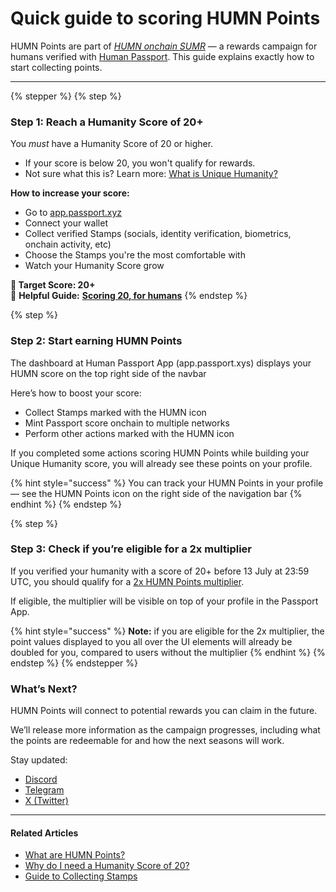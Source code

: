 # Quick guide to scoring HUMN Points

HUMN Points are part of [_HUMN onchain SUMR_](welcome-to-humn-onchain-sumr-season-1.md) — a rewards campaign for humans verified with [Human Passport](https://app.passport.xyz). This guide explains exactly how to start collecting points.

***

{% stepper %}
{% step %}
### Step 1: Reach a Humanity Score of 20+

You _must_ have a Humanity Score of 20 or higher.

* If your score is below 20, you won't qualify for rewards.
* Not sure what this is? Learn more: [What is Unique Humanity?](https://support.passport.xyz/passport-knowledge-base/common-questions/what-is-unique-humanity)

**How to increase your score:**

* Go to [app.passport.xyz](https://app.passport.xyz)
* Connect your wallet
* Collect verified Stamps (socials, identity verification, biometrics, onchain activity, etc)
* Choose the Stamps you're the most comfortable with&#x20;
* Watch your Humanity Score grow

**🎯 Target Score: 20+**\
:book: **Helpful Guide:** [**Scoring 20, for humans**](../using-passport/scoring-20-for-humans.md)
{% endstep %}

{% step %}
### Step 2: Start earning HUMN Points

The dashboard at Human Passport App (app.passport.xys) displays your HUMN score on the top right side of the navbar

Here’s how to boost your score:

* Collect Stamps marked with the HUMN icon
* Mint Passport score onchain to multiple networks
* Perform other actions marked with the HUMN icon

If you completed some actions scoring HUMN Points while building your Unique Humanity score, you will already see these points on your profile.&#x20;

{% hint style="success" %}
You can track your HUMN Points in your profile — see the HUMN Points icon on the right side of the navigation bar
{% endhint %}
{% endstep %}

{% step %}
### Step 3: Check if you’re eligible for a 2x multiplier

If you verified your humanity with a score of 20+ before 13 July at 23:59 UTC, you should qualify for a [2x HUMN Points multiplier](humn-points-boosters/returning-user-2x-multiplier.md).

If eligible, the multiplier will be visible on top of your profile in the Passport App.&#x20;

{% hint style="success" %}
**Note:** if you are eligible for the 2x multiplier, the point values displayed to you all over the UI elements will already be doubled for you, compared to users without the multiplier
{% endhint %}
{% endstep %}
{% endstepper %}

### What’s Next?

HUMN Points will connect to potential rewards you can claim in the future.

We’ll release more information as the campaign progresses, including what the points are redeemable for and how the next seasons will work.

Stay updated:

* [Discord](https://discord.gg/jexGtjxZ63)
* [Telegram](https://t.me/humantechofficial)
* [X (Twitter)](https://x.com/humantechofficial)

***

#### Related Articles

* [What are HUMN Points?](welcome-to-humn-onchain-sumr-season-1.md)
* [Why do I need a Humanity Score of 20?](score-20-start-collecting-humn-points.md)
* [Guide to Collecting Stamps](../using-passport/scoring-20-for-humans.md)

